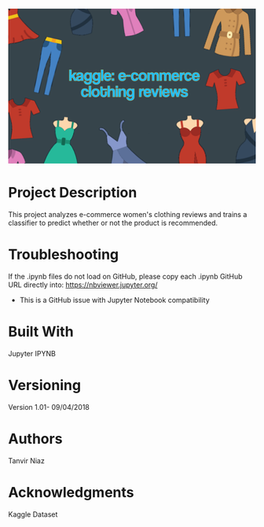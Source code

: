 ![alt text](https://github.com/tniaz/Kaggle-Clothing-Reviews/blob/master/clothing.png)
# Project Description

This project analyzes e-commerce women's clothing reviews and trains a classifier to predict whether or not the product is recommended.


# Troubleshooting

If the .ipynb files do not load on GitHub, please copy each .ipynb GitHub URL directly into:
https://nbviewer.jupyter.org/

* This is a GitHub issue with Jupyter Notebook compatibility


# Built With

Jupyter IPYNB


# Versioning

Version 1.01- 09/04/2018


# Authors

Tanvir Niaz


# Acknowledgments

Kaggle Dataset
